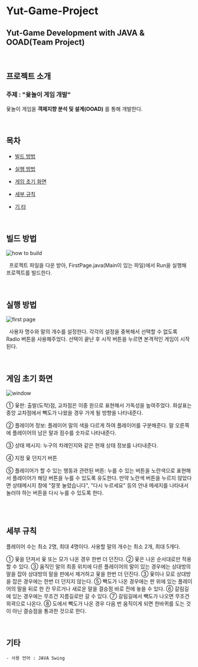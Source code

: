 Yut-Game-Project
================

Yut-Game Development with JAVA & OOAD(Team Project)
---------------------------------------------------

<br/>

## 프로젝트 소개

### 주제 : "윷놀이 게임 개발"

윷놀이 게임을 **객체지향 분석 및 설계(OOAD)** 를 통해 개발한다.

<br/>

## 목차

<!--ts-->

* [빌드 방법](#빌드-방법)

* [실행 방법](#실행-방법)

* [게임 초기 화면](#게임-초기-화면)

* [세부 규칙](#세부-규칙)

* [기 타](#기-타)

<!--te-->

<br/>

## 빌드 방법

![how to build](https://user-images.githubusercontent.com/41741539/58937697-22d5b180-87ae-11e9-80c0-20596f61d92c.png)

&nbsp;&nbsp;프로젝트 파일을 다운 받아, FirstPage.java(Main이 있는 파일)에서 Run을 실행해 프로젝트를 빌드한다.

<br/>

## 실행 방법

![first page](https://user-images.githubusercontent.com/41741539/58937666-0a659700-87ae-11e9-94b4-8e5ec4244dfc.png)

&nbsp;&nbsp;사용자 명수와 말의 개수를 설정한다. 각각의 설정을 중복해서 선택할 수 없도록 Radio 버튼을 사용해주었다. 선택이 끝난 후 시작 버튼을 누르면 본격적인 게임이 시작된다.

<br/>

## 게임 초기 화면

![window](https://user-images.githubusercontent.com/41741539/58938575-1b170c80-87b0-11e9-8421-e6d144bcaffe.png)

① 윷판: 출발(도착)점, 교차점은 이중 원으로 표현해서 가독성을 높여주었다. 화살표는 중앙 교차점에서 빽도가 나왔을 경우 가게 될 방향을 나타내준다.

② 플레이어 정보: 플레이어 말의 색을 다르게 하여 플레이어를 구분해준다. 말 오른쪽에 플레이어의 남은 말과 점수를 숫자로 나타내준다.

③	상태 메시지: 누구의 차례인지와 같은 현재 상태 정보를 나타내준다.

④ 지정 윷 던지기 버튼

⑤ 플레이어가 할 수 있는 행동과 관련된 버튼: 누를 수 있는 버튼을 노란색으로 표현해서 플레이어가 해당 버튼을 누를 수 있도록 유도한다. 만약 노란색 버튼을 누르지 않았다면 상태메시지 창에 "잘못 눌렀습니다", "다시 누르세요" 등의 안내 메세지를 나타내서 눌러야 하는 버튼을 다시 누를 수 있도록 한다.

<br/>



<br/>

## 세부 규칙

플레이어 수는 최소 2명, 최대 4명이다.
사용할 말의 개수는 최소 2개, 최대 5개다.

① 윷을 던져서 윷 또는 모가 나온 경우 한번 더 던진다.
② 윷은 나온 순서대로만 적용할 수 있다.
③	움직인 말의 최종 위치에 다른 플레이어의 말이 있는 경우에는 상대방의 말을 잡아 상대방의 말을 판에서 제거하고 윷을 한번 더 던진다.
③ 윷이나 모로 상대방을 잡은 경우에는 한번 더 던지지 않는다.
⑤ 빽도가 나온 경우에는 판 위에 있는 플레이어의 말을 뒤로 한 칸 무르거나 새로운 말을 결승점 바로 전에 놓을 수 있다.
⑥ 갈림길에 있는 경우에는 무조건 지름길로만 갈 수 있다.
⑦ 갈림길에서 빽도가 나오면 무조건 외곽으로 나온다.
⑧ 도에서 빽도가 나온 경우 다음 번 움직이게 되면 한바퀴를 도는 것이 아닌 결승점을 통과한 것으로 한다.


<br/>

## 기타

```
- 사용 언어 : JAVA Swing
```
